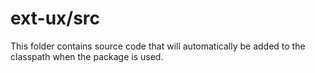 # ext-ux/src

This folder contains source code that will automatically be added to the classpath when
the package is used.
